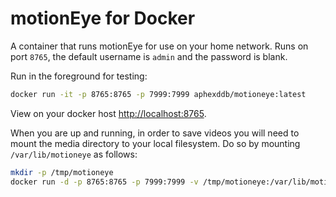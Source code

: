 # motionEye for Docker

A container that runs motionEye for use on your home network. Runs on port `8765`, the default username is `admin` and the password is blank.

Run in the foreground for testing:

```bash
docker run -it -p 8765:8765 -p 7999:7999 aphexddb/motioneye:latest
```

View on your docker host [http://localhost:8765](http://localhost:8765).

When you are up and running, in order to save videos you will need to mount the media directory to your local filesystem. Do so by mounting `/var/lib/motioneye` as follows:

```bash
mkdir -p /tmp/motioneye
docker run -d -p 8765:8765 -p 7999:7999 -v /tmp/motioneye:/var/lib/motioneye aphexddb/motioneye:latest
```
